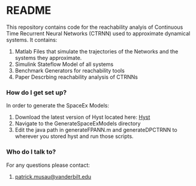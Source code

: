 # README #

This repository contains code for the reachability analyis of Continuous Time Recurrent Neural Networks (CTRNN) used to approximate dynamical systems.
It contains:
1. Matlab Files that simulate the trajectories of the Networks and the systems they approximate.
2. Simulink Stateflow Model of all systems
3. Benchmark Generators for reachability tools 
4. Paper Descrbing reachability analysis of CTRNNs


### How do I get set up? ###

In order to generate the SpaceEx Models:
1. Download the latest version of Hyst located here: [Hyst](https://github.com/verivital/hyst)
2. Navigate to the GenerateSpaceExModels directory
3. Edit the java path in generateFPANN.m and generateDPCTRNN to wherever you stored hyst and run those scripts.

### Who do I talk to? ###

For any questions please contact:
1. patrick.musau@vanderbilt.edu

